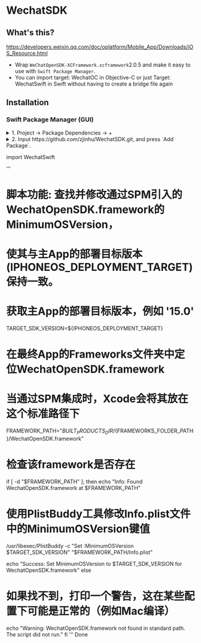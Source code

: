 # WechatSDK

## What's this?

https://developers.weixin.qq.com/doc/oplatform/Mobile_App/Downloads/iOS_Resource.html

- Wrap `WeChatOpenSDK-XCFramework.xcframework`2.0.5 and make it easy to use with `Swift Package Manager`.
- You can import target: WechatOC in Objective-C or just Target: WechatSwift in Swift without having to create a bridge file again

## Installation
### Swift Package Manager (GUI)


<details><summary> 1. Project -> Package Dependencies -> + </summary>
<p>
<img width="580" alt="image" src="https://user-images.githubusercontent.com/1109143/229008330-c7080531-55ac-4431-8748-bd6ab314d990.png">
</p>
</details> 
<details><summary> 2. Input https://github.com/zjinhu/WechatSDK.git, and press `Add Package`. </summary>
<p>
<img width="580" alt="image" src="https://user-images.githubusercontent.com/1109143/229008672-1144a5f7-4099-4ac0-ae4a-8c75cac4eec5.png">
</p>
</details> 

import WechatSwift

‘’‘
# 脚本功能: 查找并修改通过SPM引入的WechatOpenSDK.framework的MinimumOSVersion，
# 使其与主App的部署目标版本(IPHONEOS_DEPLOYMENT_TARGET)保持一致。

# 获取主App的部署目标版本，例如 '15.0'
TARGET_SDK_VERSION=${IPHONEOS_DEPLOYMENT_TARGET}

# 在最终App的Frameworks文件夹中定位WechatOpenSDK.framework
# 当通过SPM集成时，Xcode会将其放在这个标准路径下
FRAMEWORK_PATH="${BUILT_PRODUCTS_DIR}/${FRAMEWORKS_FOLDER_PATH}/WechatOpenSDK.framework"

# 检查该framework是否存在
if [ -d "$FRAMEWORK_PATH" ]; then
  echo "Info: Found WechatOpenSDK.framework at $FRAMEWORK_PATH"
  
  # 使用PlistBuddy工具修改Info.plist文件中的MinimumOSVersion键值
  /usr/libexec/PlistBuddy -c "Set :MinimumOSVersion $TARGET_SDK_VERSION" "$FRAMEWORK_PATH/Info.plist"
  
  echo "Success: Set MinimumOSVersion to $TARGET_SDK_VERSION for WechatOpenSDK.framework"
else
  # 如果找不到，打印一个警告，这在某些配置下可能是正常的（例如Mac编译）
  echo "Warning: WechatOpenSDK.framework not found in standard path. The script did not run."
fi
’‘’
Done
